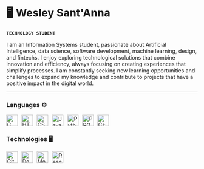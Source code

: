 # 🖥️ Wesley Sant'Anna
**`TECHNOLOGY STUDENT`**  

I am an Information Systems student, passionate about Artificial Intelligence, data science, software development, machine learning, design, and fintechs. I enjoy exploring technological solutions that combine innovation and efficiency, always focusing on creating experiences that simplify processes. I am constantly seeking new learning opportunities and challenges to expand my knowledge and contribute to projects that have a positive impact in the digital world.

---

### Languages ⚙️

<div style="display: flex; align-items: center; flex-wrap: wrap;">
    <img 
        alt="C" 
        title="C" 
        width="30px" 
        style="padding-right: 10px;" 
        src="https://cdn.jsdelivr.net/gh/devicons/devicon@latest/icons/c/c-original.svg"
    />
    <img 
        alt="HTML" 
        title="HTML" 
        width="30px" 
        style="padding-right: 10px;" 
        src="https://cdn.jsdelivr.net/gh/devicons/devicon@latest/icons/html5/html5-original.svg" 
    />
    <img 
        alt="CSS" 
        title="CSS"
        width="30px" 
        style="padding-right: 10px;" 
        src="https://cdn.jsdelivr.net/gh/devicons/devicon@latest/icons/css3/css3-original.svg" 
    />
    <img 
        alt="JavaScript" 
        title="JavaScript"
        width="30px" 
        style="padding-right: 10px;" 
        src="https://cdn.jsdelivr.net/gh/devicons/devicon@latest/icons/javascript/javascript-original.svg" 
    />
    <img 
        alt="Python" 
        title="Python"
        width="30px" 
        style="padding-right: 10px;" 
        src="https://cdn.jsdelivr.net/gh/devicons/devicon@latest/icons/python/python-original.svg" 
    />      
    <img 
        alt="PROLOG" 
        title="PROLOG" 
        width="30px" 
        style="padding-right: 10px;" 
        src="https://cdn.jsdelivr.net/gh/devicons/devicon@latest/icons/prolog/prolog-original.svg" 
    />
    <img 
        alt="C++" 
        title="C++" 
        width="30px" 
        style="padding-right: 10px;" 
        src="https://cdn.jsdelivr.net/gh/devicons/devicon@latest/icons/cplusplus/cplusplus-original.svg" 
    />
</div>

###  Technologies 🖥️
<div style="display: flex; align-items: center; flex-wrap: wrap;">
    <img 
        alt="Git" 
        title="Git" 
        width="30px" 
        style="padding-right: 10px;" 
        src="https://cdn.jsdelivr.net/gh/devicons/devicon@latest/icons/git/git-original.svg" 
    />
    <img 
        alt="Docker" 
        title="Docker" 
        width="30px" 
        style="padding-right: 10px;" 
        src="https://cdn.jsdelivr.net/gh/devicons/devicon@latest/icons/docker/docker-original.svg" 
    />
    <img 
        alt="Mongo" 
        title="Mongo" 
        width="30px" 
        style="padding-right: 10px;" 
        src="https://cdn.jsdelivr.net/gh/devicons/devicon@latest/icons/mongodb/mongodb-original.svg"  
    />
    <img 
        alt="React" 
        title="React" 
        width="30px" 
        style="padding-right: 10px;" 
        src="https://cdn.jsdelivr.net/gh/devicons/devicon@latest/icons/react/react-original.svg"  
    />
   
    
</div>
